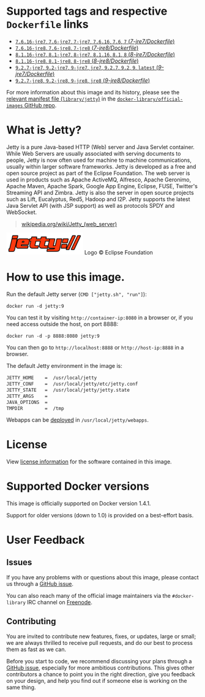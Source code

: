 # Supported tags and respective `Dockerfile` links

- [`7.6.16-jre7`, `7.6-jre7`, `7-jre7`, `7.6.16`, `7.6`, `7` (*7-jre7/Dockerfile*)](https://github.com/md5/docker-jetty/blob/74bdfc42759346f2c43f0faf7e7521f227a5e219/7-jre7/Dockerfile)
- [`7.6.16-jre8`, `7.6-jre8`, `7-jre8` (*7-jre8/Dockerfile*)](https://github.com/md5/docker-jetty/blob/74bdfc42759346f2c43f0faf7e7521f227a5e219/7-jre8/Dockerfile)
- [`8.1.16-jre7`, `8.1-jre7`, `8-jre7`, `8.1.16`, `8.1`, `8` (*8-jre7/Dockerfile*)](https://github.com/md5/docker-jetty/blob/74bdfc42759346f2c43f0faf7e7521f227a5e219/8-jre7/Dockerfile)
- [`8.1.16-jre8`, `8.1-jre8`, `8-jre8` (*8-jre8/Dockerfile*)](https://github.com/md5/docker-jetty/blob/74bdfc42759346f2c43f0faf7e7521f227a5e219/8-jre8/Dockerfile)
- [`9.2.7-jre7`, `9.2-jre7`, `9-jre7`, `jre7`, `9.2.7`, `9.2`, `9`, `latest` (*9-jre7/Dockerfile*)](https://github.com/md5/docker-jetty/blob/74bdfc42759346f2c43f0faf7e7521f227a5e219/9-jre7/Dockerfile)
- [`9.2.7-jre8`, `9.2-jre8`, `9-jre8`, `jre8` (*9-jre8/Dockerfile*)](https://github.com/md5/docker-jetty/blob/74bdfc42759346f2c43f0faf7e7521f227a5e219/9-jre8/Dockerfile)

For more information about this image and its history, please see the [relevant
manifest file
(`library/jetty`)](https://github.com/docker-library/official-images/blob/master/library/jetty)
in the [`docker-library/official-images` GitHub
repo](https://github.com/docker-library/official-images).

# What is Jetty?

Jetty is a pure Java-based HTTP (Web) server and Java Servlet container. While
Web Servers are usually associated with serving documents to people, Jetty is
now often used for machine to machine communications, usually within larger
software frameworks. Jetty is developed as a free and open source project as
part of the Eclipse Foundation. The web server is used in products such as
Apache ActiveMQ, Alfresco, Apache Geronimo, Apache Maven, Apache
Spark, Google App Engine, Eclipse, FUSE, Twitter's Streaming API and Zimbra.
Jetty is also the server in open source projects such as Lift, Eucalyptus,
Red5, Hadoop and I2P. Jetty supports the latest Java Servlet API (with JSP
support) as well as protocols SPDY and WebSocket.

> [wikipedia.org/wiki/Jetty_(web_server)](https://en.wikipedia.org/wiki/Jetty_(web_server))

![logo](https://raw.githubusercontent.com/docker-library/docs/master/jetty/logo.png)
Logo &copy; Eclipse Foundation

# How to use this image.

Run the default Jetty server (`CMD ["jetty.sh", "run"]`):

    docker run -d jetty:9

You can test it by visiting `http://container-ip:8080` in a browser or, if you
need access outside the host, on port 8888:

    docker run -d -p 8888:8080 jetty:9

You can then go to `http://localhost:8888` or `http://host-ip:8888` in a
browser.

The default Jetty environment in the image is:

    JETTY_HOME    =  /usr/local/jetty
    JETTY_CONF    =  /usr/local/jetty/etc/jetty.conf
    JETTY_STATE   =  /usr/local/jetty/jetty.state
    JETTY_ARGS    =
    JAVA_OPTIONS  =
    TMPDIR        =  /tmp

Webapps can be [deployed](https://wiki.eclipse.org/Jetty/Howto/Deploy_Web_Applications)
in `/usr/local/jetty/webapps`.

# License

View [license information](http://eclipse.org/jetty/licenses.php) for the
software contained in this image.

# Supported Docker versions

This image is officially supported on Docker version 1.4.1.

Support for older versions (down to 1.0) is provided on a best-effort basis.

# User Feedback

## Issues

If you have any problems with or questions about this image, please contact us
 through a [GitHub issue](https://github.com/md5/docker-jetty/issues).

You can also reach many of the official image maintainers via the
`#docker-library` IRC channel on [Freenode](https://freenode.net).

## Contributing

You are invited to contribute new features, fixes, or updates, large or small;
we are always thrilled to receive pull requests, and do our best to process them
as fast as we can.

Before you start to code, we recommend discussing your plans 
through a [GitHub issue](https://github.com/md5/docker-jetty/issues), especially for more ambitious
contributions. This gives other contributors a chance to point you in the right
direction, give you feedback on your design, and help you find out if someone
else is working on the same thing.
